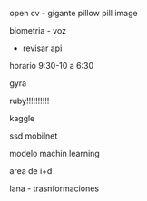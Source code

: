 open cv - gigante
pillow
pill image

biometria - voz
- revisar api

horario 9:30-10 a 6:30 

gyra

ruby!!!!!!!!!!

kaggle

ssd mobilnet

modelo machin learning

area de i+d

lana -  trasnformaciones
